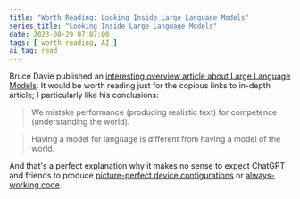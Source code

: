 ```yaml
---
title: "Worth Reading: Looking Inside Large Language Models"
series_title: "Looking Inside Large Language Models"
date: 2023-08-29 07:07:00
tags: [ worth reading, AI ]
ai_tag: read
---
```

Bruce Davie published an [interesting overview article about 
Large Language Models](https://systemsapproach.substack.com/p/looking-inside-large-language-models). It would be worth reading just for the copious links to in-depth article; I particularly like his conclusions:

> We mistake performance (producing realistic text) for competence (understanding the world).

> Having a model for language is different from having a model of the world.

And that's a perfect explanation why it makes no sense to expect ChatGPT and friends to produce [picture-perfect device configurations](/2023/04/chatgpt-small-network-design.html) or [always-working code](/2023/04/kicking-tires-github-copilot.html).